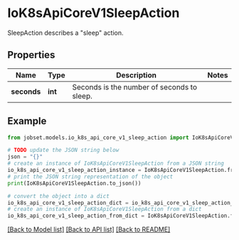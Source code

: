 # IoK8sApiCoreV1SleepAction

SleepAction describes a \"sleep\" action.

## Properties

Name | Type | Description | Notes
------------ | ------------- | ------------- | -------------
**seconds** | **int** | Seconds is the number of seconds to sleep. | 

## Example

```python
from jobset.models.io_k8s_api_core_v1_sleep_action import IoK8sApiCoreV1SleepAction

# TODO update the JSON string below
json = "{}"
# create an instance of IoK8sApiCoreV1SleepAction from a JSON string
io_k8s_api_core_v1_sleep_action_instance = IoK8sApiCoreV1SleepAction.from_json(json)
# print the JSON string representation of the object
print(IoK8sApiCoreV1SleepAction.to_json())

# convert the object into a dict
io_k8s_api_core_v1_sleep_action_dict = io_k8s_api_core_v1_sleep_action_instance.to_dict()
# create an instance of IoK8sApiCoreV1SleepAction from a dict
io_k8s_api_core_v1_sleep_action_from_dict = IoK8sApiCoreV1SleepAction.from_dict(io_k8s_api_core_v1_sleep_action_dict)
```
[[Back to Model list]](../README.md#documentation-for-models) [[Back to API list]](../README.md#documentation-for-api-endpoints) [[Back to README]](../README.md)


